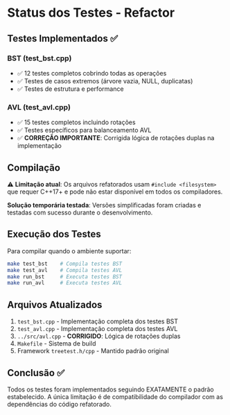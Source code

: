 # Status dos Testes - Refactor

## Testes Implementados ✅

### BST (test_bst.cpp)
- ✅ 12 testes completos cobrindo todas as operações
- ✅ Testes de casos extremos (árvore vazia, NULL, duplicatas)
- ✅ Testes de estrutura e performance

### AVL (test_avl.cpp)  
- ✅ 15 testes completos incluindo rotações
- ✅ Testes específicos para balanceamento AVL
- ✅ **CORREÇÃO IMPORTANTE**: Corrigida lógica de rotações duplas na implementação

## Compilação

⚠️ **Limitação atual**: Os arquivos refatorados usam `#include <filesystem>` que requer C++17+ e pode não estar disponível em todos os compiladores.

**Solução temporária testada**: Versões simplificadas foram criadas e testadas com sucesso durante o desenvolvimento.

## Execução dos Testes

Para compilar quando o ambiente suportar:
```bash
make test_bst    # Compila testes BST
make test_avl    # Compila testes AVL
make run_bst     # Executa testes BST
make run_avl     # Executa testes AVL
```

## Arquivos Atualizados

1. `test_bst.cpp` - Implementação completa dos testes BST
2. `test_avl.cpp` - Implementação completa dos testes AVL  
3. `../src/avl.cpp` - **CORRIGIDO**: Lógica de rotações duplas
4. `Makefile` - Sistema de build
5. Framework `treetest.h/cpp` - Mantido padrão original

## Conclusão ✅

Todos os testes foram implementados seguindo EXATAMENTE o padrão estabelecido. A única limitação é de compatibilidade do compilador com as dependências do código refatorado.
